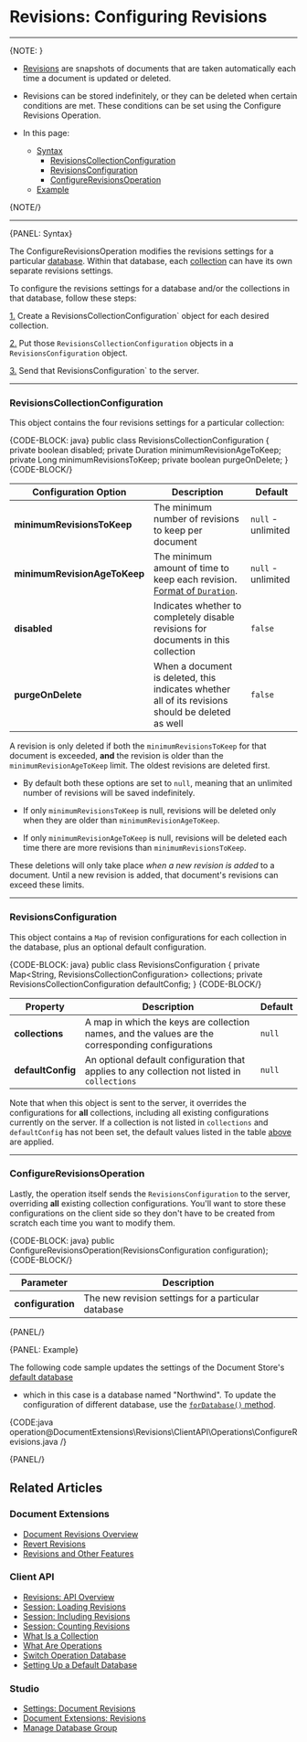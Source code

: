 ﻿# Revisions: Configuring Revisions

---

{NOTE: }

* [Revisions](../../../../document-extensions/revisions/overview) are snapshots of documents that 
  are taken automatically each time a document is updated or deleted.  

* Revisions can be stored indefinitely, or they can be deleted when certain conditions are met. These conditions can be set 
  using the Configure Revisions Operation.  

* In this page:  
  * [Syntax](../../../../document-extensions/revisions/client-api/operations/configure-revisions#syntax)  
      * [RevisionsCollectionConfiguration](../../../../document-extensions/revisions/client-api/operations/configure-revisions#revisionscollectionconfiguration)  
      * [RevisionsConfiguration](../../../../document-extensions/revisions/client-api/operations/configure-revisions#revisionsconfiguration)  
      * [ConfigureRevisionsOperation](../../../../document-extensions/revisions/client-api/operations/configure-revisions#configurerevisionsoperation)  
  * [Example](../../../../document-extensions/revisions/client-api/operations/configure-revisions#example)  

{NOTE/}

---

{PANEL: Syntax}

The ConfigureRevisionsOperation modifies the revisions settings for a particular [database](../../../../studio/database/settings/manage-database-group). 
Within that database, each [collection](../../../../client-api/faq/what-is-a-collection) can have its own separate revisions 
settings.  

To configure the revisions settings for a database and/or the collections in that database, follow these steps:  

[1.](../../../../document-extensions/revisions/client-api/operations/configure-revisions#revisionscollectionconfiguration) 
Create a RevisionsCollectionConfiguration` object for each desired collection.  

[2.](../../../../document-extensions/revisions/client-api/operations/configure-revisions#revisionsconfiguration) 
Put those `RevisionsCollectionConfiguration` objects in a `RevisionsConfiguration` object.  

[3.](../../../../document-extensions/revisions/client-api/operations/configure-revisions#configurerevisionsoperation) 
Send that RevisionsConfiguration` to the server.  

---

### RevisionsCollectionConfiguration

This object contains the four revisions settings for a particular collection:  

{CODE-BLOCK: java}
public class RevisionsCollectionConfiguration
{
    private boolean disabled;
    private Duration minimumRevisionAgeToKeep;
    private Long minimumRevisionsToKeep;
    private boolean purgeOnDelete;
}
{CODE-BLOCK/}

| Configuration Option | Description | Default |
| - | - | - |
| **minimumRevisionsToKeep** | The minimum number of revisions to keep per document | `null` - unlimited |
| **minimumRevisionAgeToKeep** | The minimum amount of time to keep each revision. [Format of `Duration`](https://docs.oracle.com/javase/8/docs/api/java/time/Duration.html). | `null` - unlimited |
| **disabled** | Indicates whether to completely disable revisions for documents in this collection | `false` |
| **purgeOnDelete** | When a document is deleted, this indicates whether all of its revisions should be deleted as well | `false` |

A revision is only deleted if both the `minimumRevisionsToKeep` for that document is exceeded, **and** the revision is 
older than the `minimumRevisionAgeToKeep` limit. The oldest revisions are deleted first.  

* By default both these options are set to `null`, meaning that an unlimited number of revisions will be saved 
indefinitely.  

* If only `minimumRevisionsToKeep` is null, revisions will be deleted only when they are older than 
`minimumRevisionAgeToKeep`.  

* If only `minimumRevisionAgeToKeep` is null, revisions will be deleted each time there are more revisions than 
`minimumRevisionsToKeep`.  

These deletions will only take place _when a new revision is added_ to a document. Until a new revision is added, that 
document's revisions can exceed these limits.  

---

### RevisionsConfiguration

This object contains a `Map` of revision configurations for each collection in the database, plus an optional default 
configuration.  

{CODE-BLOCK: java}
public class RevisionsConfiguration
{
     private Map<String, RevisionsCollectionConfiguration> collections;
     private RevisionsCollectionConfiguration defaultConfig;
}
{CODE-BLOCK/}

| Property | Description | Default |
| - | - | - |
| **collections** | A map in which the keys are collection names, and the values are the corresponding configurations | `null` |
| **defaultConfig** | An optional default configuration that applies to any collection not listed in `collections` | `null` |

Note that when this object is sent to the server, it overrides the configurations for **all** collections, including all existing 
configurations currently on the server. If a collection is not listed in `collections` and `defaultConfig` has not been set, the 
default values listed in the table [above](../../../../document-extensions/revisions/client-api/operations/configure-revisions#revisionscollectionconfiguration) 
are applied.  

---

### ConfigureRevisionsOperation

Lastly, the operation itself sends the `RevisionsConfiguration` to the server, overriding **all** existing collection configurations. 
You'll want to store these configurations on the client side so they don't have to be created from scratch each time you want to 
modify them.  

{CODE-BLOCK: java}
public ConfigureRevisionsOperation(RevisionsConfiguration configuration);
{CODE-BLOCK/}

| Parameter | Description |
| - | - |
| **configuration** | The new revision settings for a particular database |

{PANEL/}

{PANEL: Example}

The following code sample updates the settings of the Document Store's [default database](../../../../client-api/setting-up-default-database) 
- which in this case is a database named "Northwind". To update the configuration of different database, use the 
[`forDatabase()` method](../../../../client-api/operations/how-to/switch-operations-to-a-different-database).

{CODE:java operation@DocumentExtensions\Revisions\ClientAPI\Operations\ConfigureRevisions.java /}

{PANEL/}

## Related Articles

### Document Extensions

* [Document Revisions Overview](../../../../document-extensions/revisions/overview)  
* [Revert Revisions](../../../../document-extensions/revisions/revert-revisions)  
* [Revisions and Other Features](../../../../document-extensions/revisions/revisions-and-other-features)  

### Client API

* [Revisions: API Overview](../../../../document-extensions/revisions/client-api/overview)  
* [Session: Loading Revisions](../../../../document-extensions/revisions/client-api/session/loading)  
* [Session: Including Revisions](../../../../document-extensions/revisions/client-api/session/including)  
* [Session: Counting Revisions](../../../../document-extensions/revisions/client-api/session/counting)  
* [What Is a Collection](../../../../client-api/faq/what-is-a-collection)
* [What Are Operations](../../../../client-api/operations/what-are-operations)
* [Switch Operation Database](../../../../client-api/operations/how-to/switch-operations-to-a-different-database)
* [Setting Up a Default Database](../../../../client-api/setting-up-default-database)

### Studio

* [Settings: Document Revisions](../../../../studio/database/settings/document-revisions)  
* [Document Extensions: Revisions](../../../../studio/database/document-extensions/revisions)  
* [Manage Database Group](../../../../studio/database/settings/manage-database-group)
